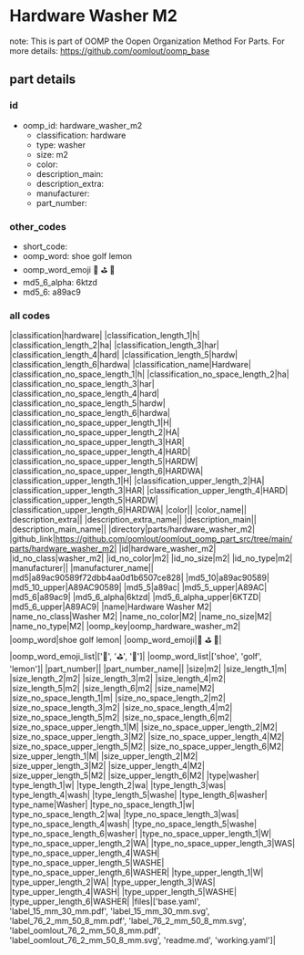 # Hardware Washer M2  

note: This is part of OOMP the Oopen Organization Method For Parts. For more details: https://github.com/oomlout/oomp_base

##  part details





### id
* oomp_id: hardware_washer_m2
  * classification: hardware
  * type: washer
  * size: m2
  * color: 
  * description_main: 
  * description_extra: 
  * manufacturer: 
  * part_number: 

### other_codes
* short_code: 
* oomp_word: shoe golf lemon
* oomp_word_emoji :shoe: :golf: :lemon:
* md5_6_alpha: 6ktzd
* md5_6: a89ac9

### all codes 
|classification|hardware|
|classification_length_1|h|
|classification_length_2|ha|
|classification_length_3|har|
|classification_length_4|hard|
|classification_length_5|hardw|
|classification_length_6|hardwa|
|classification_name|Hardware|
|classification_no_space_length_1|h|
|classification_no_space_length_2|ha|
|classification_no_space_length_3|har|
|classification_no_space_length_4|hard|
|classification_no_space_length_5|hardw|
|classification_no_space_length_6|hardwa|
|classification_no_space_upper_length_1|H|
|classification_no_space_upper_length_2|HA|
|classification_no_space_upper_length_3|HAR|
|classification_no_space_upper_length_4|HARD|
|classification_no_space_upper_length_5|HARDW|
|classification_no_space_upper_length_6|HARDWA|
|classification_upper_length_1|H|
|classification_upper_length_2|HA|
|classification_upper_length_3|HAR|
|classification_upper_length_4|HARD|
|classification_upper_length_5|HARDW|
|classification_upper_length_6|HARDWA|
|color||
|color_name||
|description_extra||
|description_extra_name||
|description_main||
|description_main_name||
|directory|parts/hardware_washer_m2|
|github_link|https://github.com/oomlout/oomlout_oomp_part_src/tree/main/parts/hardware_washer_m2|
|id|hardware_washer_m2|
|id_no_class|washer_m2|
|id_no_color|m2|
|id_no_size|m2|
|id_no_type|m2|
|manufacturer||
|manufacturer_name||
|md5|a89ac90589f72dbb4aa0d1b6507ce828|
|md5_10|a89ac90589|
|md5_10_upper|A89AC90589|
|md5_5|a89ac|
|md5_5_upper|A89AC|
|md5_6|a89ac9|
|md5_6_alpha|6ktzd|
|md5_6_alpha_upper|6KTZD|
|md5_6_upper|A89AC9|
|name|Hardware Washer M2|
|name_no_class|Washer M2|
|name_no_color|M2|
|name_no_size|M2|
|name_no_type|M2|
|oomp_key|oomp_hardware_washer_m2|
|oomp_word|shoe golf lemon|
|oomp_word_emoji|:shoe: :golf: :lemon:|
|oomp_word_emoji_list|[':shoe:', ':golf:', ':lemon:']|
|oomp_word_list|['shoe', 'golf', 'lemon']|
|part_number||
|part_number_name||
|size|m2|
|size_length_1|m|
|size_length_2|m2|
|size_length_3|m2|
|size_length_4|m2|
|size_length_5|m2|
|size_length_6|m2|
|size_name|M2|
|size_no_space_length_1|m|
|size_no_space_length_2|m2|
|size_no_space_length_3|m2|
|size_no_space_length_4|m2|
|size_no_space_length_5|m2|
|size_no_space_length_6|m2|
|size_no_space_upper_length_1|M|
|size_no_space_upper_length_2|M2|
|size_no_space_upper_length_3|M2|
|size_no_space_upper_length_4|M2|
|size_no_space_upper_length_5|M2|
|size_no_space_upper_length_6|M2|
|size_upper_length_1|M|
|size_upper_length_2|M2|
|size_upper_length_3|M2|
|size_upper_length_4|M2|
|size_upper_length_5|M2|
|size_upper_length_6|M2|
|type|washer|
|type_length_1|w|
|type_length_2|wa|
|type_length_3|was|
|type_length_4|wash|
|type_length_5|washe|
|type_length_6|washer|
|type_name|Washer|
|type_no_space_length_1|w|
|type_no_space_length_2|wa|
|type_no_space_length_3|was|
|type_no_space_length_4|wash|
|type_no_space_length_5|washe|
|type_no_space_length_6|washer|
|type_no_space_upper_length_1|W|
|type_no_space_upper_length_2|WA|
|type_no_space_upper_length_3|WAS|
|type_no_space_upper_length_4|WASH|
|type_no_space_upper_length_5|WASHE|
|type_no_space_upper_length_6|WASHER|
|type_upper_length_1|W|
|type_upper_length_2|WA|
|type_upper_length_3|WAS|
|type_upper_length_4|WASH|
|type_upper_length_5|WASHE|
|type_upper_length_6|WASHER|
|files|['base.yaml', 'label_15_mm_30_mm.pdf', 'label_15_mm_30_mm.svg', 'label_76_2_mm_50_8_mm.pdf', 'label_76_2_mm_50_8_mm.svg', 'label_oomlout_76_2_mm_50_8_mm.pdf', 'label_oomlout_76_2_mm_50_8_mm.svg', 'readme.md', 'working.yaml']|

